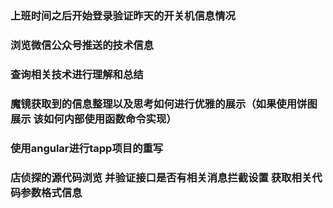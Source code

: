 ### 上班时间之后开始登录验证昨天的开关机信息情况
### 浏览微信公众号推送的技术信息
### 查询相关技术进行理解和总结
### 魔镜获取到的信息整理以及思考如何进行优雅的展示（如果使用饼图展示 该如何内部使用函数命令实现）
### 使用angular进行tapp项目的重写
### 店侦探的源代码浏览 并验证接口是否有相关消息拦截设置 获取相关代码参数格式信息
